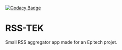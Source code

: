[![Codacy Badge](https://api.codacy.com/project/badge/Grade/cf19648f0b414b538f2bbcafab4a4b16)](https://www.codacy.com/app/fabredthunder/rss-tek?utm_source=github.com&amp;utm_medium=referral&amp;utm_content=fabredthunder/rss-tek&amp;utm_campaign=Badge_Grade)

# RSS-TEK

Small RSS aggregator app made for an Epitech projet.
